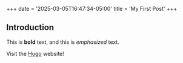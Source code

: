 +++
date = '2025-03-05T16:47:34-05:00'
title = 'My First Post'
+++
## Introduction

This is **bold** text, and this is *emphasized* text.

Visit the [Hugo](https://gohugo.io) website!